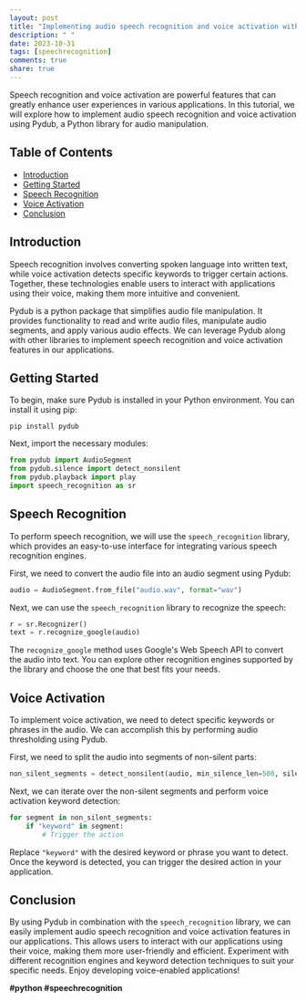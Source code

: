 ```yaml
---
layout: post
title: "Implementing audio speech recognition and voice activation with Pydub"
description: " "
date: 2023-10-31
tags: [speechrecognition]
comments: true
share: true
---
```


Speech recognition and voice activation are powerful features that can greatly enhance user experiences in various applications. In this tutorial, we will explore how to implement audio speech recognition and voice activation using Pydub, a Python library for audio manipulation.

## Table of Contents
- [Introduction](#introduction)
- [Getting Started](#getting-started)
- [Speech Recognition](#speech-recognition)
- [Voice Activation](#voice-activation)
- [Conclusion](#conclusion)

## Introduction

Speech recognition involves converting spoken language into written text, while voice activation detects specific keywords to trigger certain actions. Together, these technologies enable users to interact with applications using their voice, making them more intuitive and convenient.

Pydub is a python package that simplifies audio file manipulation. It provides functionality to read and write audio files, manipulate audio segments, and apply various audio effects. We can leverage Pydub along with other libraries to implement speech recognition and voice activation features in our applications.

## Getting Started

To begin, make sure Pydub is installed in your Python environment. You can install it using pip:

```shell
pip install pydub
```

Next, import the necessary modules:

```python
from pydub import AudioSegment
from pydub.silence import detect_nonsilent
from pydub.playback import play
import speech_recognition as sr
```

## Speech Recognition

To perform speech recognition, we will use the `speech_recognition` library, which provides an easy-to-use interface for integrating various speech recognition engines.

First, we need to convert the audio file into an audio segment using Pydub:

```python
audio = AudioSegment.from_file("audio.wav", format="wav")
```

Next, we can use the `speech_recognition` library to recognize the speech:

```python
r = sr.Recognizer()
text = r.recognize_google(audio)
```

The `recognize_google` method uses Google's Web Speech API to convert the audio into text. You can explore other recognition engines supported by the library and choose the one that best fits your needs.

## Voice Activation

To implement voice activation, we need to detect specific keywords or phrases in the audio. We can accomplish this by performing audio thresholding using Pydub.

First, we need to split the audio into segments of non-silent parts:

```python
non_silent_segments = detect_nonsilent(audio, min_silence_len=500, silence_thresh=-16)
```

Next, we can iterate over the non-silent segments and perform voice activation keyword detection:

```python
for segment in non_silent_segments:
    if "keyword" in segment:
        # Trigger the action
```

Replace `"keyword"` with the desired keyword or phrase you want to detect. Once the keyword is detected, you can trigger the desired action in your application.

## Conclusion

By using Pydub in combination with the `speech_recognition` library, we can easily implement audio speech recognition and voice activation features in our applications. This allows users to interact with our applications using their voice, making them more user-friendly and efficient. Experiment with different recognition engines and keyword detection techniques to suit your specific needs. Enjoy developing voice-enabled applications!

**#python #speechrecognition**